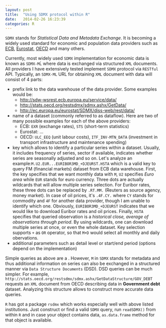 ```yaml
---
layout: post
title:  "Using SDMX protocol within R"
date:   2014-02-26 16:23:39
categories: R
---
```


`SDMX` stands for *Statistical Data and Metadata Exchange*. It is becoming a widely used standard for economic and population data providers such as [ECB][ecb-sdmx], [Eurostat][eurostat-sdmx], [OECD][oecd-sdmx] and many others.

Currently, most widely used `SDMX` implementation for economic data is known as `SDMX-ML̀` where data is exchanged via structured `XML` documents. All providers I have extensively tested implement `SDMX` protocol via `RESTful` API. Typically, an `SDMX-ML` URL for obtaining `XML` document with data will consist of 4 parts:

* prefix link to the data warehouse of the data provider. Some examples would be:
  * http://sdw-wsrest.ecb.europa.eu/service/data/
  * http://stats.oecd.org/restsdmx/sdmx.ashx/GetData/
  * http://ec.europa.eu/eurostat/SDMX/diss-web/rest/data/
* name of a dataset (commonly referred to as dataflow). Here are two of many possible examples for each of the above providers:
  * ECB: `EXR` (exchange rates), `STS` (short-term statistics)
  * Eurostat: ...
  * OECD: `ULC_EEQ` (unit labour costs), `ITF_INV-MTN_DATA` (investment in transport infrastructure and maintenance spending)
* key which allows to identify a particular series within a dataset. Usually, it includes frequency of series, sector if available, indicates whether series are seasonally adjusted and so on. Let's analyze an example:`M.U2.EUR...EURIBOR3MD_+DJEURST.HSTA` which is a valid key to query FM (financial markets) dataset from ECB data warehouse. First, the key specifies that we want monthly data with `M`, `U2` specifies *Euro area* while `EUR` stands for euro currency. Three dots are actually wildcards that will allow multiple series selection. For Euribor rates, these three dots can be replaced by `.RT.MM.` (Reuters as source agency, money market). In case of oil prices, it's `.4F.CY.` where `CY` stands for commodity and `4F` for another data provider, though I am unable to identify which one. Obviously, `EURIBOR3MD_+DJEURST` indicates that we would like to download Euribor rates and oil prices. Finally, `HSTA` specifies that queried observation is a *historical close, average of observations through period*. By using wildcards, one can download multiple series at once, or even the whole dataset. Key selection supports `+` as `OR` operator, so that `M+D` would select all monthly and daily obervations.
* additional parameters such as detail level or start/end period (options depend on the implementation)

Simple queries as above are a . However, `M` in `SDMX` stands for metadata and thus additional information on series can also be exchanged in a structured manner via `Data Structure Documents` (DSD). DSD queries can be much simpler. For example, `http://stats.oecd.org/restsdmx/sdmx.ashx/GetDataStructure/GOV_DEBT` requests an `XML` document from OECD describing data in **Government debt** dataset. Analyzing this structure allows to construct more accurate data queries.

`R` has got a package `rsdmx` which works especially well with above listed institutions. Just construct or find a valid `SDMX` query, run `readSDMX()` from within `R` and in case your object contains data, `as.data.frame` method for that object is available.


[ecb-sdmx]: https://www.ecb.europa.eu/stats/services/sdmx/html/index.en.html
[eurostat-sdmx]: http://ec.europa.eu/eurostat/en/data/sdmx-data-metadata-exchange
[oecd-sdmx]: http://stats.oecd.org/
